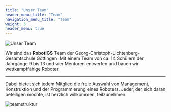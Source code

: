 ```yaml
---
title: "Unser Team"
header_menu_title: "Team"
navigation_menu_title: "Team"
weight: 3
header_menu: true
---
```


![Unser Team](images/teamfoto2021.png)


Wir sind das **RobotIGS** Team der Georg-Christoph-Lichtenberg-Gesamtschule Göttingen. Mit einem Team von ca. 14 Schülern der Jahrgänge 9 bis 13 und vier Mentoren entwerfen und bauen wir wettkampffähige Roboter.

----

Dabei bietet sich jedem Mitglied die freie Auswahl von Management, Konstruktion und der Programmierung eines Roboters. Jeder, der sich daran beteiligen möchte, ist herzlich willkommen, teilzunehmen.

![teamstruktur](images/teamstruktur.png)


